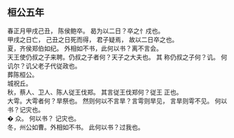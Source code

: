 ## 桓公五年
春正月甲戌己丑， 陈侯鲍卒。 曷为以二日？卒之忄戍也。  
甲戌之日亡， 己丑之日死而得， 君子疑焉， 故以二日卒之也。  
夏，齐侯郑伯如纪。 外相如不书，此何以书？离不言会。  
天王使仍叔之子来聘。仍叔之子者何？天子之大夫也。 其
称仍叔之子何？讥。 何讥尔？讥父老子代従政也。  
葬陈桓公。  
城祝丘。  
秋，蔡人、卫人、陈人従王伐郑。 其言従王伐郑何？従王
正也。  
大雩。大雩者何？旱祭也。 然则何以不言旱？言雩则旱见，
言旱则雩不见。 何以书？记灾也。  
� 众。 何以书？ 记灾也。  
冬，州公如曹。外相如不书。 此何以书？过我也。  

